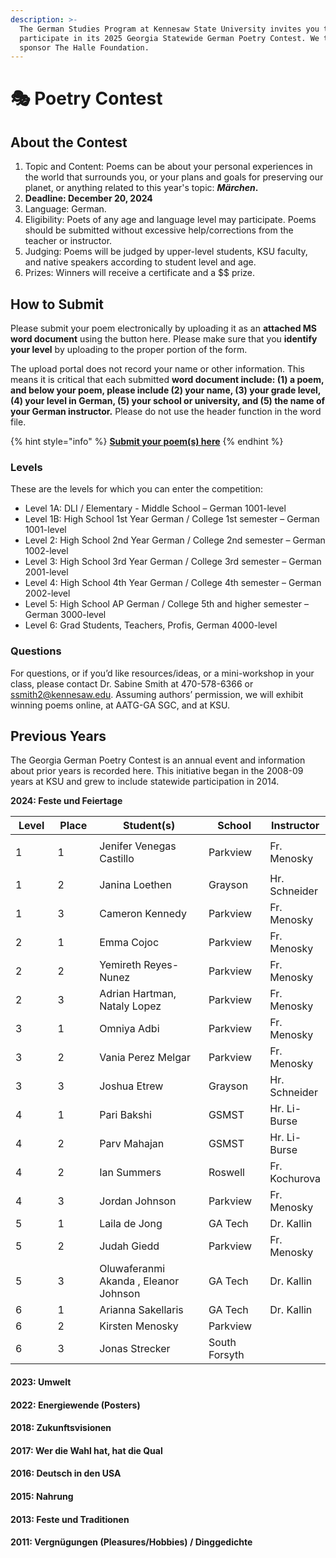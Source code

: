 ```yaml
---
description: >-
  The German Studies Program at Kennesaw State University invites you to
  participate in its 2025 Georgia Statewide German Poetry Contest. We thank our
  sponsor The Halle Foundation.
---
```


# 🎭 Poetry Contest

## About the Contest <a href="#block-d224abf81e4b47149ecfd6b469d61b6a" id="block-d224abf81e4b47149ecfd6b469d61b6a"></a>

1. Topic and Content: Poems can be about your personal experiences in the world that surrounds you, or your plans and goals for preserving our planet, or anything related to this year's topic: _**Märchen**_**.**
2. **Deadline: December 20, 2024**
3. Language: German.
4. Eligibility: Poets of any age and language level may participate. Poems should be submitted without excessive help/corrections from the teacher or instructor.
5. Judging: Poems will be judged by upper-level students, KSU faculty, and native speakers according to student level and age.
6. Prizes: Winners will receive a certificate and a \$$ prize.

## How to Submit <a href="#block-01a7713acd1c4fa0818456fbeb0bb3e9" id="block-01a7713acd1c4fa0818456fbeb0bb3e9"></a>

Please submit your poem electronically by uploading it as an **attached MS word document** using the button here. Please make sure that you **identify your level** by uploading to the proper portion of the form.

The upload portal does not record your name or other information. This means it is critical that each submitted **word document include: (1) a poem, and below your poem, please include (2) your name, (3) your grade level, (4) your level in German, (5) your school or university, and (5) the name of your German instructor.** Please do not use the header function in the word file.

{% hint style="info" %}
[**Submit your poem(s) here**](https://forms.gle/KfggLBAVf7tGvxXa8)
{% endhint %}

### Levels <a href="#block-641a2f763147484a939edb9a6fb2bce1" id="block-641a2f763147484a939edb9a6fb2bce1"></a>

These are the levels for which you can enter the competition:

* Level 1A: DLI / Elementary - Middle School – German 1001-level
* Level 1B: High School 1st Year German / College 1st semester – German 1001-level
* Level 2: High School 2nd Year German / College 2nd semester – German 1002-level
* Level 3: High School 3rd Year German / College 3rd semester – German 2001-level
* Level 4: High School 4th Year German / College 4th semester – German 2002-level
* Level 5: High School AP German / College 5th and higher semester – German 3000-level
* Level 6: Grad Students, Teachers, Profis, German 4000-level

### Questions <a href="#block-27c0262d684746c08e08931127a037c2" id="block-27c0262d684746c08e08931127a037c2"></a>

For questions, or if you’d like resources/ideas, or a mini-workshop in your class, please contact Dr. Sabine Smith at 470-578-6366 or [ssmith2@kennesaw.edu](mailto:ssmith2@kennesaw.edu). Assuming authors’ permission, we will exhibit winning poems online, at AATG-GA SGC, and at KSU.

## Previous Years

The Georgia German Poetry Contest is an annual event and information about prior years is recorded here. This initiative began in the 2008-09 years at KSU and grew to include statewide participation in 2014.

**2024: Feste und Feiertage**

<table><thead><tr><th width="83">Level</th><th width="76">Place</th><th width="330">Student(s)</th><th width="124">School</th><th>Instructor</th></tr></thead><tbody><tr><td>1</td><td>1</td><td>Jenifer Venegas Castillo</td><td><p></p><p>Parkview</p></td><td>Fr. Menosky</td></tr><tr><td>1</td><td>2</td><td>Janina Loethen</td><td>Grayson</td><td>Hr. Schneider</td></tr><tr><td>1</td><td>3</td><td>Cameron Kennedy</td><td>Parkview</td><td>Fr. Menosky</td></tr><tr><td>2</td><td>1</td><td>Emma Cojoc</td><td>Parkview</td><td>Fr. Menosky</td></tr><tr><td>2</td><td>2</td><td>Yemireth Reyes- Nunez</td><td>Parkview</td><td>Fr. Menosky</td></tr><tr><td>2</td><td>3</td><td>Adrian Hartman, Nataly Lopez</td><td>Parkview</td><td>Fr. Menosky</td></tr><tr><td>3</td><td>1</td><td>Omniya Adbi</td><td>Parkview</td><td>Fr. Menosky</td></tr><tr><td>3</td><td>2</td><td>Vania Perez Melgar</td><td>Parkview</td><td>Fr. Menosky</td></tr><tr><td>3</td><td>3</td><td>Joshua Etrew</td><td>Grayson</td><td>Hr. Schneider</td></tr><tr><td>4</td><td>1</td><td>Pari Bakshi</td><td>GSMST</td><td>Hr. Li-Burse</td></tr><tr><td>4</td><td>2</td><td>Parv Mahajan</td><td>GSMST</td><td>Hr. Li-Burse</td></tr><tr><td>4</td><td>2</td><td>Ian Summers</td><td>Roswell</td><td>Fr. Kochurova</td></tr><tr><td>4</td><td>3</td><td>Jordan Johnson</td><td>Parkview</td><td>Fr. Menosky</td></tr><tr><td>5</td><td>1</td><td>Laila de Jong</td><td>GA Tech</td><td>Dr. Kallin</td></tr><tr><td>5</td><td>2</td><td>Judah Giedd</td><td>Parkview</td><td>Fr. Menosky</td></tr><tr><td>5</td><td>3</td><td>Oluwaferanmi Akanda , Eleanor Johnson</td><td>GA Tech</td><td>Dr. Kallin</td></tr><tr><td>6</td><td>1</td><td>Arianna Sakellaris</td><td>GA Tech</td><td>Dr. Kallin</td></tr><tr><td>6</td><td>2</td><td>Kirsten Menosky</td><td>Parkview</td><td></td></tr><tr><td>6</td><td>3</td><td>Jonas Strecker</td><td>South Forsyth</td><td></td></tr></tbody></table>

#### 2023: Umwelt

#### **2022:** Energiewende (Posters)

#### **2018: Zukunftsvisionen**

#### **2017: Wer die Wahl hat, hat die Qual**

#### **2016:** Deutsch in den USA

#### **2015:** Nahrung

#### **2013:** Feste und Traditionen

#### **2011:** Vergnügungen (Pleasures/Hobbies) / Dinggedichte

